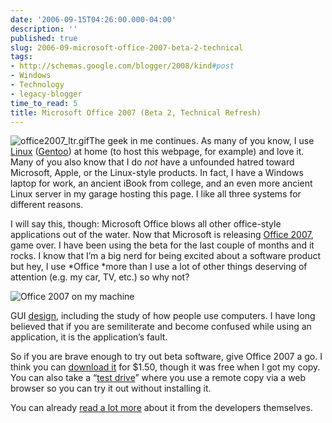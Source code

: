 ```yaml
---
date: '2006-09-15T04:26:00.000-04:00'
description: ''
published: true
slug: 2006-09-microsoft-office-2007-beta-2-technical
tags:
- http://schemas.google.com/blogger/2008/kind#post
- Windows
- Technology
- legacy-blogger
time_to_read: 5
title: Microsoft Office 2007 (Beta 2, Technical Refresh)
---
```


![office2007_ltr.gif](office2007_ltr.gif)The geek in me continues. As many of you know, I use [Linux](http://en.wikipedia.org/wiki/Linux) ([Gentoo](http://www.gentoo.org/)) at home (to host this webpage, for example) and love it. Many of you also know that I do *not* have a unfounded hatred toward Microsoft, Apple, or the Linux-style products. In fact, I have a Windows laptop for work, an ancient iBook from college, and an even more ancient Linux server in my garage hosting this page. I like all three systems for different reasons.

I will say this, though: Microsoft Office blows all other office-style applications out of the water. Now that Microsoft is releasing [Office 2007](http://www.microsoft.com/office/preview/default.mspx), game over. I have been using the beta for the last couple of months and it rocks. I know that I’m a big nerd for being excited about a software product but hey, I use *Office *more than I use a lot of other things deserving of attention (e.g. my car, TV, etc.) so why not?

![Office 2007 on my machine](Office2007InUse.png)

GUI</a> [design](http://www.iie.org.mx/Monitor/v01n03/ar_ihc2.htm), including the study of how people use computers. I have long believed that if you are semiliterate and become confused while using an application, it is the application’s fault.

So if you are brave enough to try out beta software, give Office 2007 a go. I think you can [download it](http://www.microsoft.com/office/preview/beta/overview.mspx) for $1.50, though it was free when I got my copy. You can also take a “[test drive](http://www.microsoft.com/office/preview/beta/testdrive.mspx)” where you use a remote copy via a web browser so you can try it out without installing it.

You can already [read a lot more](http://blogs.msdn.com/jensenh/) about it from the developers themselves.